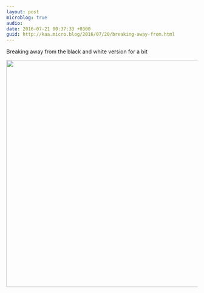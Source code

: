 ```yaml
---
layout: post
microblog: true
audio: 
date: 2016-07-21 00:37:33 +0300
guid: http://kaa.micro.blog/2016/07/20/breaking-away-from.html
---
```

Breaking away from the black and white version for a bit

<img src="https://micro.kaa.bz/uploads/2018/3f9479c7a3.jpg" width="600" height="600" />
